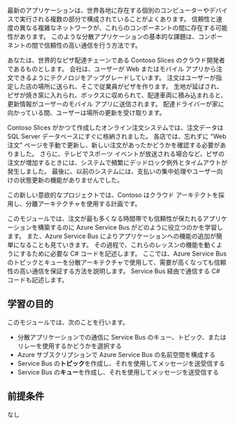 最新のアプリケーションは、世界各地に存在する個別のコンピューターやデバイスで実行される複数の部分で構成されていることがよくあります。 信頼性と速度の異なる複雑なネットワークが、これらのコンポーネントの間に存在する可能性があります。 このような分散アプリケーションの基本的な課題は、コンポーネントの間で信頼性の高い通信を行う方法です。

あなたは、世界的なピザ配達チェーンである Contoso Slices のクラウド開発者であるものとします。 会社は、ユーザーが Web またはモバイル アプリから注文できるようにテクノロジをアップグレードしています。 注文はユーザーが指定した店の場所に送られ、そこで従業員がピザを作ります。 生地が延ばされ、ピザが焼き窯に入れられ、ボックスに収められて、配達車両に積み込まれると、更新情報がユーザーのモバイル アプリに送信されます。 配達ドライバーが家に向かっている間、ユーザーは場所の更新を受け取ります。

Contoso Slices がかつて作成したオンライン注文システムでは、注文データは SQL Server データベースにすぐに格納されました。 各店では、忘れずに "Web 注文" ページを手動で更新し、新しい注文があったかどうかを確認する必要がありました。 さらに、テレビでスポーツ イベントが放送される場合など、ピザの注文が増加するときには、システムで頻繁にデッドロック例外とタイムアウトが発生しました。 最後に、以前のシステムには、支払いの集中処理やユーザー向けの状態更新の機能がありませんでした。

この新しい意欲的なプロジェクトでは、Contoso はクラウド アーキテクトを採用し、分離アーキテクチャを使用する計画です。

このモジュールでは、注文が最も多くなる時間帯でも信頼性が保たれるアプリケーションを構築するのに Azure Service Bus がどのように役立つのかを学習します。 また、Azure Service Bus によりアプリケーションへの機能の追加が簡単になることも見ていきます。 その過程で、これらのレッスンの機能を動くようにするために必要な C# コードを記述します。 ここでは、Azure Service Bus のトピックとキューを分散アーキテクチャで使用して、需要が高くなっても信頼性の高い通信を保証する方法を説明します。 Service Bus 経由で通信する C# コードも記述します。

## <a name="learning-objectives"></a>学習の目的

このモジュールでは、次のことを行います。

- 分散アプリケーションでの通信に Service Bus のキュー、トピック、またはリレーを使用するかどうかを選択する
- Azure サブスクリプションで Azure Service Bus の名前空間を構成する
- Service Bus の**トピック**を作成し、それを使用してメッセージを送受信する
- Service Bus の**キュー**を作成し、それを使用してメッセージを送受信する

## <a name="prerequisites"></a>前提条件

なし